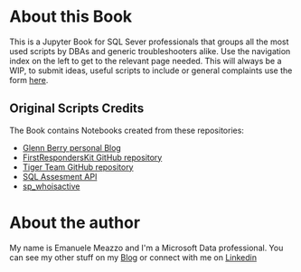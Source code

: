 # About this Book

This is a Jupyter Book for SQL Sever professionals that groups all the most used scripts by DBAs and generic troubleshooters alike.
Use the navigation index on the left to get to the relevant page needed.
This will always be a WIP, to submit ideas, useful scripts to include or general complaints use the form [here](https://tsql.tech/contact-2/ "here").

## Original Scripts Credits

The Book contains Notebooks created from these repositories:

- [Glenn Berry personal Blog](https://glennsqlperformance.com/resources/ "Glenn Berry personal Blog")
- [FirstRespondersKit GitHub repository](https://github.com/BrentOzarULTD/SQL-Server-First-Responder-Kit "FirstRespondersKit GitHub repository")
- [Tiger Team GitHub repository](https://github.com/microsoft/tigertoolbox "Tiger Team GitHub repository")
- [SQL Assesment API](https://github.com/microsoft/sql-server-samples/tree/master/samples/manage/sql-assessment-api "SQL Assesment API")
- [sp_whoisactive](https://whoisactive.com "sp_whoisactive")


# About the author

My name is Emanuele Meazzo and I'm a Microsoft Data professional.
You can see my other stuff on my [Blog](https://tsql.tech/) or connect with me on [Linkedin](https://www.linkedin.com/in/emanuelemeazzo/)